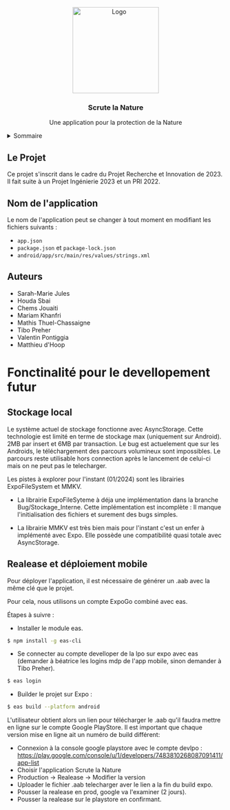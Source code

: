 <div align="center">
    <img src="./assets/icon.png" alt="Logo" width="200" height="200">
    <h3 align="center">Scrute la Nature</h3>
    <p align="center">Une application pour la protection de la Nature</p>
</div>

<details>
	<summary>Sommaire</summary>
	<ol>
		<li><a href="#le-projet">Le Projet</a></li>
		<li><a href="#nom-de-lapplication">Nom de l'application</a></li>
		<li><a href="#auteurs">Auteurs</a></li>
	</ol>
</details>

## Le Projet

Ce projet s'inscrit dans le cadre du Projet Recherche et Innovation de 2023. Il fait suite à un Projet Ingénierie 2023 et un PRI 2022.

## Nom de l'application

Le nom de l'application peut se changer à tout moment en modifiant les fichiers suivants : 
- `app.json`
- `package.json` et `package-lock.json`
- `android/app/src/main/res/values/strings.xml`

## Auteurs

- Sarah-Marie Jules
- Houda Sbai
- Chems Jouaiti
- Mariam Khanfri
- Mathis Thuel-Chassaigne
- Tibo Preher
- Valentin Pontiggia
- Matthieu d'Hoop


# Fonctinalité pour le devellopement futur

## Stockage local

Le système actuel de stockage fonctionne avec AsyncStorage. Cette technologie est limité en terme de stockage max (uniquement sur Android). 2MB par insert et 6MB par transaction. 
Le bug est actuelement que sur les Androids, le téléchargement des parcours volumineux sont impossibles. Le parcours reste utilisable hors connection après le lancement de celui-ci mais on ne peut pas le telecharger.

Les pistes à explorer pour l'instant (01/2024) sont les librairies ExpoFileSystem et MMKV.

- La librairie ExpoFileSyteme à déja une implémentation dans la branche Bug/Stockage_Interne. Cette implémentation est incomplète : Il manque l'initialisation des fichiers et surement des bugs simples.

- La librairie MMKV est très bien mais pour l'instant c'est un enfer à implémenté avec Expo. Elle possède une compatibilité quasi totale avec AsyncStorage.

## Realease et déploiement mobile

Pour déployer l'application, il est nécessaire de générer un .aab avec la même clé que le projet. 

Pour cela, nous utilisons un compte ExpoGo combiné avec eas.

Étapes à suivre :
- Installer le module eas.
```bash
$ npm install -g eas-cli
```
- Se connecter au compte develloper de la lpo sur expo avec eas (demander à béatrice les logins mdp de l'app mobile, sinon demander à Tibo Preher).
```bash
$ eas login
```
- Builder le projet sur Expo : 
```bash
$ eas build --platform android
```

L'utilisateur obtient alors un lien pour télécharger le .aab qu'il faudra mettre en ligne sur le compte 
Google PlayStore. Il est important que chaque version mise en ligne ait un numéro de build 
différent:
- Connexion à la console google playstore avec le compte devlpo : https://play.google.com/console/u/1/developers/7483810268087091411/app-list
- Choisir l'application Scrute la Nature
- Production -> Realease -> Modifier la version
- Uploader le fichier .aab telecharger aver le lien a la fin du build expo.
- Pousser la realease en prod, google va l'examiner (2 jours).
- Pousser la realease sur le playstore en confirmant.

